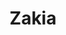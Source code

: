 ---
pid: ns194
title: Zakia
location_transcription: School
coordinates: 
zipcode: 
gen_neighborhood: 
neighborhood: 
outside_phl: 
age: '8'
age_range: 6-13
instagram: 
image_file_name: ns_9.jpg
proposal_transcription: |-
  //I will like this to happen because it is fun.//

  //have a good Day//
topic: Youth
topic_summary: '0'
type: Other No Form
keywords_other: 
credit: Nakia
image_labels: 
twitter: 
facebook: 
permalink: "/monuments/ns194/"
layout: item-page
---